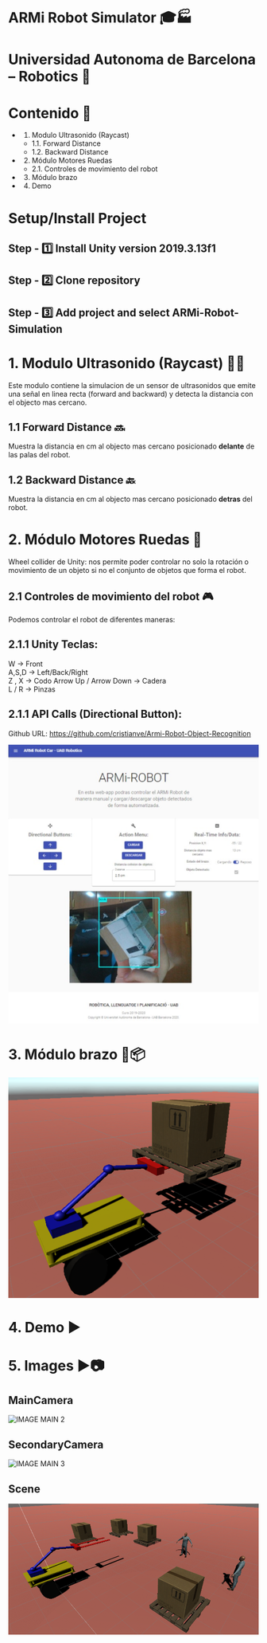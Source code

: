 # ARMi Robot Simulator 🎓🏭
# Universidad Autonoma de Barcelona – Robotics 🤖

# Contenido 📇

* 1. Modulo Ultrasonido (Raycast)
  * 1.1. Forward Distance
  * 1.2. Backward Distance
* 2. Módulo Motores Ruedas
  * 2.1. Controles de movimiento del robot
* 3. Módulo brazo
* 4. Demo

# Setup/Install Project

## Step - 1️⃣ Install Unity version 2019.3.13f1
## Step - 2️⃣ Clone repository
## Step - 3️⃣ Add project and select ARMi-Robot-Simulation



# 1. Modulo Ultrasonido (Raycast) 📡📡

Este modulo contiene la simulacion de un sensor de ultrasonidos que emite una señal en linea recta (forward and backward)  y detecta la distancia con el objecto mas cercano.

## 1.1 Forward Distance 🔜

Muestra la distancia en cm al objecto mas cercano posicionado **delante** de las palas del robot.


## 1.2 Backward Distance 🔙
Muestra la distancia en cm al objecto mas cercano posicionado **detras** del robot.


# 2. Módulo Motores Ruedas 🚗

Wheel collider de Unity: nos permite poder controlar no solo la rotación o movimiento de un objeto si no el conjunto de objetos que forma el robot.

## 2.1 Controles de movimiento del robot 🎮

Podemos controlar el robot de diferentes maneras:

## 2.1.1 Unity Teclas:

W  -> Front  
A,S,D -> Left/Back/Right  
Z , X -> Codo
Arrow Up / Arrow Down -> Cadera  
L / R -> Pinzas  


## 2.1.1 API Calls (Directional Button):

 Github URL: https://github.com/cristianve/Armi-Robot-Object-Recognition

![IMAGE MAIN 1](/imatges/ARMi-API.PNG)


# 3. Módulo brazo 🦾📦


![IMAGE MAIN 1](/imatges/Pallete.PNG) 

# 4. Demo ▶️


# 5. Images ▶📷
## MainCamera 


![IMAGE MAIN 2](/imatges/MainCamera.PNG)

## SecondaryCamera 

![IMAGE MAIN 3](/imatges/SecondaryCamera.PNG)

## Scene 

![IMAGE MAIN 4](/imatges/Scene.PNG)

